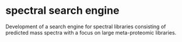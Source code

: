 # spectral search engine

Development of a search engine for spectral libraries consisting of predicted mass spectra with a focus on large meta-proteomic libraries.